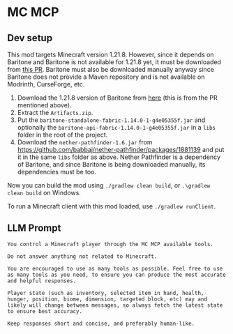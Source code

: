 # MC MCP

## Dev setup

This mod targets Minecraft version 1.21.8. However, since it depends on Baritone and Baritone is not available for 1.21.8 yet, it must be downloaded from [this PR](https://github.com/cabaletta/baritone/pull/4820). Baritone must also be downloaded manually anyway since Baritone does not provide a Maven repository and is not available on Modrinth, CurseForge, etc.

1. Download the 1.21.8 version of Baritone from [here](https://nightly.link/cabaletta/baritone/actions/runs/16396403911/Artifacts.zip) (this is from the PR mentioned above).
2. Extract the `Artifacts.zip`.
3. Put the `baritone-standalone-fabric-1.14.0-1-g4e05355f.jar` and optionally the `baritone-api-fabric-1.14.0-1-g4e05355f.jar` in a `libs` folder in the root of the project.
4. Download the `nether-pathfinder-1.6.jar` from https://github.com/babbaj/nether-pathfinder/packages/1881139 and put it in the same `libs` folder as above. Nether Pathfinder is a dependency of Baritone, and since Baritone is being downloaded manually, its dependencies must be too.

Now you can build the mod using `./gradlew clean build`, or `.\gradlew clean build` on Windows.

To run a Minecraft client with this mod loaded, use `./gradlew runClient`.

## LLM Prompt

```
You control a Minecraft player through the MC MCP available tools.

Do not answer anything not related to Minecraft.

You are encouraged to use as many tools as possible. Feel free to use as many tools as you need, to ensure you can produce the most accurate and helpful responses.

Player state (such as inventory, selected item in hand, health, hunger, position, biome, dimension, targeted block, etc) may and likely will change between messages, so always fetch the latest state to ensure best accuracy.

Keep responses short and concise, and preferably human-like.
```
